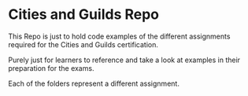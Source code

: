 # Cities and Guilds Repo

This Repo is just to hold code examples of the different assignments required for the Cities and Guilds certification.

Purely just for learners to reference and take a look at examples in their preparation for the exams.

Each of the folders represent a different assignment.
